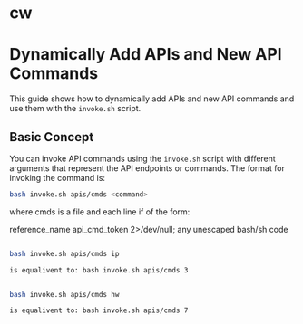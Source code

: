 # cw

# Dynamically Add APIs and New API Commands

This guide shows how to dynamically add APIs and new API commands and use them with the `invoke.sh` script.

## Basic Concept

You can invoke API commands using the `invoke.sh` script with different arguments that represent the API endpoints or commands. The format for invoking the command is:

```bash
bash invoke.sh apis/cmds <command>
```

where cmds is a file and each line if of the form:

reference_name        api_cmd_token      2>/dev/null;   any unescaped bash/sh code

```bash

bash invoke.sh apis/cmds ip

is equalivent to: bash invoke.sh apis/cmds 3


bash invoke.sh apis/cmds hw 

is equalivent to: bash invoke.sh apis/cmds 7
```

